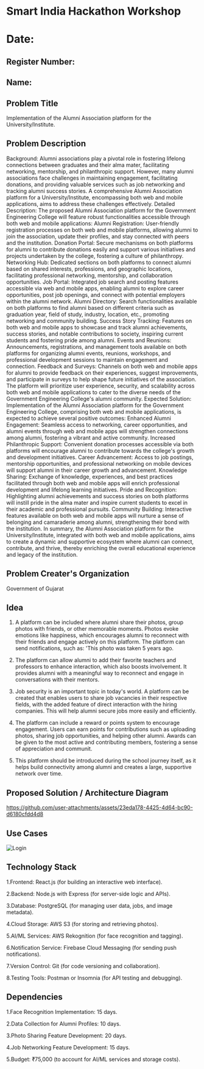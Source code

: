 # Smart India Hackathon Workshop
# Date:
## Register Number:
## Name:
## Problem Title
Implementation of the Alumni Association platform for the University/Institute.
## Problem Description
Background: Alumni associations play a pivotal role in fostering lifelong connections between graduates and their alma mater, facilitating networking, mentorship, and philanthropic support. However, many alumni associations face challenges in maintaining engagement, facilitating donations, and providing valuable services such as job networking and tracking alumni success stories. A comprehensive Alumni Association platform for a University/Institute, encompassing both web and mobile applications, aims to address these challenges effectively. Detailed Description: The proposed Alumni Association platform for the Government Engineering College will feature robust functionalities accessible through both web and mobile applications: Alumni Registration: User-friendly registration processes on both web and mobile platforms, allowing alumni to join the association, update their profiles, and stay connected with peers and the institution. Donation Portal: Secure mechanisms on both platforms for alumni to contribute donations easily and support various initiatives and projects undertaken by the college, fostering a culture of philanthropy. Networking Hub: Dedicated sections on both platforms to connect alumni based on shared interests, professions, and geographic locations, facilitating professional networking, mentorship, and collaboration opportunities. Job Portal: Integrated job search and posting features accessible via web and mobile apps, enabling alumni to explore career opportunities, post job openings, and connect with potential employers within the alumni network. Alumni Directory: Search functionalities available on both platforms to find alumni based on different criteria such as graduation year, field of study, industry, location, etc., promoting networking and community building. Success Story Tracking: Features on both web and mobile apps to showcase and track alumni achievements, success stories, and notable contributions to society, inspiring current students and fostering pride among alumni. Events and Reunions: Announcements, registrations, and management tools available on both platforms for organizing alumni events, reunions, workshops, and professional development sessions to maintain engagement and connection. Feedback and Surveys: Channels on both web and mobile apps for alumni to provide feedback on their experiences, suggest improvements, and participate in surveys to help shape future initiatives of the association. The platform will prioritize user experience, security, and scalability across both web and mobile applications to cater to the diverse needs of the Government Engineering College's alumni community. Expected Solution: Implementation of the Alumni Association platform for the Government Engineering College, comprising both web and mobile applications, is expected to achieve several positive outcomes: Enhanced Alumni Engagement: Seamless access to networking, career opportunities, and alumni events through web and mobile apps will strengthen connections among alumni, fostering a vibrant and active community. Increased Philanthropic Support: Convenient donation processes accessible via both platforms will encourage alumni to contribute towards the college's growth and development initiatives. Career Advancement: Access to job postings, mentorship opportunities, and professional networking on mobile devices will support alumni in their career growth and advancement. Knowledge Sharing: Exchange of knowledge, experiences, and best practices facilitated through both web and mobile apps will enrich professional development and lifelong learning initiatives. Pride and Recognition: Highlighting alumni achievements and success stories on both platforms will instill pride in the alma mater and inspire current students to excel in their academic and professional pursuits. Community Building: Interactive features available on both web and mobile apps will nurture a sense of belonging and camaraderie among alumni, strengthening their bond with the institution. In summary, the Alumni Association platform for the University/Institute, integrated with both web and mobile applications, aims to create a dynamic and supportive ecosystem where alumni can connect, contribute, and thrive, thereby enriching the overall educational experience and legacy of the institution.
## Problem Creater's Organization
Government of Gujarat

## Idea

1. A platform can be included where alumni share their photos, group photos with friends, or other memorable moments. Photos evoke emotions like happiness, which encourages alumni to reconnect with their friends and engage actively on this platform. The platform can send notifications, such as: 'This photo was taken 5 years ago.

2. The platform can allow alumni to add their favorite teachers and professors to enhance interaction, which also boosts involvement. It provides alumni with a meaningful way to reconnect and engage in conversations with their mentors.

3. Job security is an important topic in today's world. A platform can be created that enables users to share job vacancies in their respective fields, with the added feature of direct interaction with the hiring companies. This will help alumni secure jobs more easily and efficiently.

4. The platform can include a reward or points system to encourage engagement. Users can earn points for contributions such as uploading photos, sharing job opportunities, and helping other alumni. Awards can be given to the most active and contributing members, fostering a sense of appreciation and communit.

5. This platform should be introduced during the school journey itself, as it helps build connectivity among alumni and creates a large, supportive network over time.

## Proposed Solution / Architecture Diagram

https://github.com/user-attachments/assets/23eda178-4425-4d64-bc90-d6180cfdd4d8

## Use Cases

![Login](https://github.com/user-attachments/assets/de1535c2-b7d7-4aef-b5f1-bedcf3664696)

## Technology Stack
1.Frontend: React.js (for building an interactive web interface).

2.Backend: Node.js with Express (for server-side logic and APIs).

3.Database: PostgreSQL (for managing user data, jobs, and image metadata).

4.Cloud Storage: AWS S3 (for storing and retrieving photos).

5.AI/ML Services: AWS Rekognition (for face recognition and tagging).

6.Notification Service: Firebase Cloud Messaging (for sending push notifications).

7.Version Control: Git (for code versioning and collaboration).

8.Testing Tools: Postman or Insomnia (for API testing and debugging).


## Dependencies

1.Face Recognition Implementation: 15 days.

2.Data Collection for Alumni Profiles: 10 days.

3.Photo Sharing Feature Development: 20 days.

4.Job Networking Feature Development: 15 days.

5.Budget: ₹75,000 (to account for AI/ML services and storage costs).
